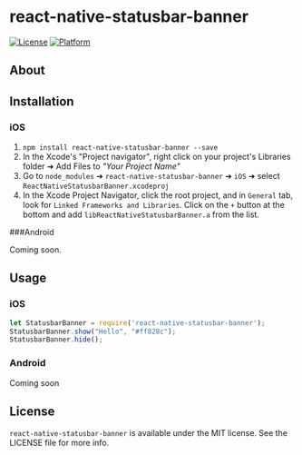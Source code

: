 # react-native-statusbar-banner

[![License](https://img.shields.io/cocoapods/l/ReactNativeAutoUpdater.svg?style=flat)](https://spdx.org/licenses/MIT)
[![Platform](https://img.shields.io/cocoapods/p/ReactNativeAutoUpdater.svg?style=flat)](http://cocoapods.org/pods/ReactNativeAutoUpdater)

## About


## Installation

### iOS

1. `npm install react-native-statusbar-banner --save`
2. In the Xcode's "Project navigator", right click on your project's Libraries folder ➜ Add Files to _"Your Project Name"_
3. Go to `node_modules` ➜ `react-native-statusbar-banner` ➜ `iOS` ➜ select `ReactNativeStatusbarBanner.xcodeproj`
4. In the Xcode Project Navigator, click the root project, and in `General` tab, look for `Linked Frameworks and Libraries`. Click on the `+` button at the bottom and add `libReactNativeStatusbarBanner.a` from the list.

###Android

Coming soon.

## Usage

### iOS

```javascript
let StatusbarBanner = require('react-native-statusbar-banner');
StatusbarBanner.show("Hello", "#ff828c");
StatusbarBanner.hide();
```

### Android

Coming soon

## License

`react-native-statusbar-banner` is available under the MIT license. See the LICENSE file for more info.
